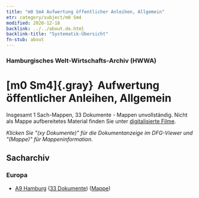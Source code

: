 ```yaml
---
title: "m0 Sm4 Aufwertung öffentlicher Anleihen, Allgemein"
etr: category/subject/m0 Sm4
modified: 2020-12-18
backlink: ../../about.de.html
backlink-title: "Systematik-Übersicht"
fn-stub: about
---
```


### Hamburgisches Welt-Wirtschafts-Archiv (HWWA)
# [m0 Sm4]{.gray}&#8201; Aufwertung öffentlicher Anleihen, Allgemein&#160; 




Insgesamt 1 Sach-Mappen, 33 Dokumente - Mappen unvollständig.
Nicht als Mappe aufbereitetes Material finden Sie unter [digitalisierte Filme](/film/h1_sh).

_Klicken Sie "(xy Dokumente)" für die Dokumentanzeige im DFG-Viewer und "(Mappe)" für Mappeninformation._

## Sacharchiv




### Europa

- [A9 Hamburg](../../../geo/about.de.html#A9) (<a href="https://dfg-viewer.de/show/?tx_dlf[id]=https://pm20.zbw.eu/mets/sh/1409xx/140905/1449xx/144913/public.mets.de.xml" target="_blank">33 Dokumente</a>) ([Mappe](http://purl.org/pressemappe20/folder/sh/140905,144913))



